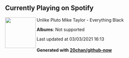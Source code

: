 ## Currently Playing on Spotify

[<img align="left" width="100" src="https://i.scdn.co/image/ab67616d0000b27396957b0279e407485635f831">](https://open.spotify.com/album/65QMh46zprwhLoYR9vOlVz)

Unlike Pluto Mike Taylor - Everything Black

**Albums**: Not supported

Last updated at 03/03/2021 16:13

#### Generated with [20chan/github-now](https://github.com/20chan/github-now)


<!--
**20chan/20chan** is a ✨ _special_ ✨ repository because its `README.md` (this file) appears on your GitHub profile.

Here are some ideas to get you started:

- 🔭 I’m currently working on ...
- 🌱 I’m currently learning ...
- 👯 I’m looking to collaborate on ...
- 🤔 I’m looking for help with ...
- 💬 Ask me about ...
- 📫 How to reach me: ...
- 😄 Pronouns: ...
- ⚡ Fun fact: ...
-->
